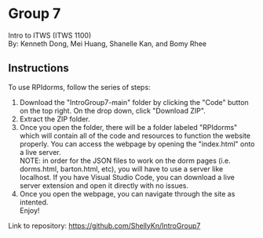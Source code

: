 # Group 7

Intro to ITWS (ITWS 1100)  
By: Kenneth Dong, Mei Huang, Shanelle Kan, and Bomy Rhee  

## Instructions  
To use RPIdorms, follow the series of steps:  
1. Download the "IntroGroup7-main" folder by clicking the "Code" button on the top right. On the drop down, click "Download ZIP".
2. Extract the ZIP folder.
3. Once you open the folder, there will be a folder labeled "RPIdorms" which will contain all of the code and resources to function the website properly. You can access the webpage by opening the "index.html" onto a live server.  
NOTE: in order for the JSON files to work on the dorm pages (i.e. dorms.html, barton.html, etc), you will have to use a server like localhost. If you have Visual Studio Code, you can download a live server extension and open it directly with no issues.
4. Once you open the webpage, you can navigate through the site as intented.  
Enjoy!  
  
Link to repository: https://github.com/ShellyKn/IntroGroup7
